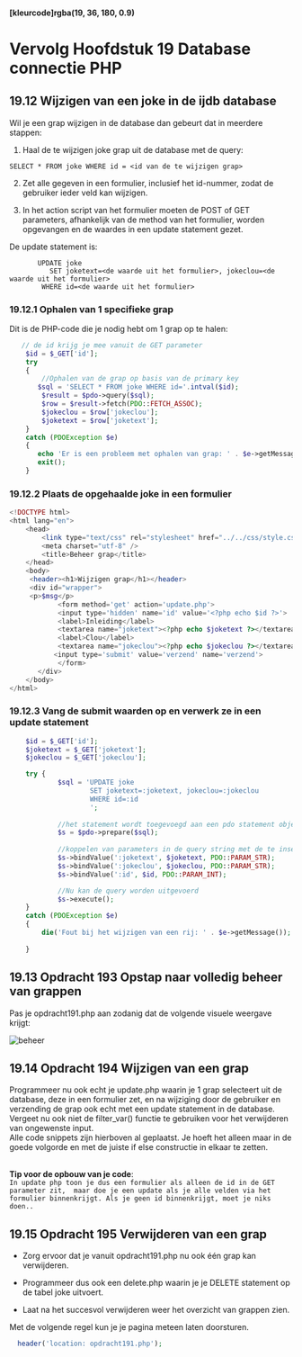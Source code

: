#### [kleurcode]rgba(19, 36, 180, 0.9)

# Vervolg Hoofdstuk 19 Database connectie PHP

## 19.12 Wijzigen van een joke in de ijdb database

Wil je een grap wijzigen in de database dan gebeurt dat in meerdere stappen:
1. Haal de te wijzigen joke grap uit de database met de query:<br>
~~~mysql
SELECT * FROM joke WHERE id = <id van de te wijzigen grap>
~~~

2. Zet alle gegeven in een formulier, inclusief het id-nummer, zodat de gebruiker ieder veld kan wijzigen.

3. In het action script van het formulier moeten de POST of GET parameters, afhankelijk van de method van het formulier, worden opgevangen
 en de waardes in een update statement gezet.

 De update statement is: 
 ~~~mysql
        UPDATE joke 
		   SET joketext=<de waarde uit het formulier>, jokeclou=<de waarde uit het formulier> 
         WHERE id=<de waarde uit het formulier>
 ~~~
 
 ### 19.12.1 Ophalen van 1 specifieke grap
 
 Dit is de PHP-code die je nodig hebt om 1 grap op te halen:
 
 ~~~php
    // de id krijg je mee vanuit de GET parameter
     $id = $_GET['id'];
     try
     {
         //Ophalen van de grap op basis van de primary key
 	    $sql = 'SELECT * FROM joke WHERE id='.intval($id);
         $result = $pdo->query($sql);
         $row = $result->fetch(PDO::FETCH_ASSOC);
         $jokeclou = $row['jokeclou'];
         $joketext = $row['joketext'];
     }
     catch (PDOException $e)
     {
 	    echo 'Er is een probleem met ophalen van grap: ' . $e->getMessage();
 	    exit();
     }
 
 ~~~
 
 ### 19.12.2 Plaats de opgehaalde joke in een formulier
 
 ~~~php
 <!DOCTYPE html>
 <html lang="en">
     <head>
         <link type="text/css" rel="stylesheet" href="../../css/style.css">
         <meta charset="utf-8" />
         <title>Beheer grap</title>
     </head>
     <body>
      <header><h1>Wijzigen grap</h1></header>
      <div id="wrapper">
      <p>$msg</p>
             <form method='get' action='update.php'>
             <input type='hidden' name='id' value='<?php echo $id ?>'>
             <label>Inleiding</label>
             <textarea name="joketext"><?php echo $joketext ?></textarea>
             <label>Clou</label>
             <textarea name="jokeclou"><?php echo $jokeclou ?></textarea>
 	        <input type='submit' value='verzend' name='verzend'>
             </form>
        </div>
     </body>
 </html>
 
 ~~~
 ### 19.12.3 Vang de submit waarden op en verwerk ze in een update statement
 
~~~php
    $id = $_GET['id'];
    $joketext = $_GET['joketext'];
    $jokeclou = $_GET['jokeclou'];

    try {
		    $sql = 'UPDATE joke 
				    SET joketext=:joketext, jokeclou=:jokeclou 
                    WHERE id=:id
				    ';
			
		    //het statement wordt toegevoegd aan een pdo statement object
		    $s = $pdo->prepare($sql);
		
		    //koppelen van parameters in de query string met de te inserten waardes
		    $s->bindValue(':joketext', $joketext, PDO::PARAM_STR);
		    $s->bindValue(':jokeclou', $jokeclou, PDO::PARAM_STR);
		    $s->bindValue(':id', $id, PDO::PARAM_INT);

		    //Nu kan de query worden uitgevoerd
		    $s->execute();		
    }
    catch (PDOException $e)
    {
	    die('Fout bij het wijzigen van een rij: ' . $e->getMessage());
	
    }
~~~

## 19.13 Opdracht 193 Opstap naar volledig beheer van grappen

Pas je opdracht191.php aan zodanig dat de volgende visuele weergave krijgt:<br>

![beheer](https://github.com/ictacademiekw1c/opdrachten-repository/blob/master/php/p4/images/overzicht.png?raw=true)
  
  
## 19.14 Opdracht 194 Wijzigen van een grap

Programmeer nu ook echt je update.php waarin je 1 grap selecteert uit de database, deze in een formulier zet, en na 
wijziging door de gebruiker en verzending de grap ook echt met een update statement in de database.
<br>Vergeet nu ook niet de filter_var() functie te gebruiken voor het verwijderen van ongewenste input.
<br>Alle code snippets zijn hierboven al geplaatst. Je hoeft het alleen maar in de goede volgorde en met de juiste if else
constructie in elkaar te zetten.

<br>__Tip voor de opbouw van je code__:<br>
``In update php toon je dus een formulier als alleen de id in de GET parameter zit, 
maar doe je een update als je alle velden via het formulier binnenkrijgt. Als je geen id binnenkrijgt, moet je niks doen..``

## 19.15 Opdracht 195 Verwijderen van een grap

- Zorg ervoor dat je vanuit opdracht191.php nu ook één grap kan verwijderen.

- Programmeer dus ook een delete.php waarin je je DELETE statement op de tabel joke uitvoert.

- Laat na het succesvol verwijderen weer het overzicht van grappen zien.<br>

Met de volgende regel kun je je pagina meteen laten doorsturen.
~~~php
  header('location: opdracht191.php');
~~~
